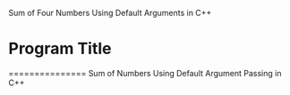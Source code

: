 Sum of Four Numbers Using Default Arguments in C++

# Program Title
===============
Sum of Numbers Using Default Argument Passing in C++
